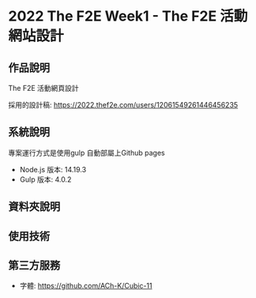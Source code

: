 # 2022 The F2E Week1 - The F2E 活動網站設計

## 作品說明

The F2E 活動網頁設計

採用的設計稿: https://2022.thef2e.com/users/12061549261446456235

## 系統說明

專案運行方式是使用gulp 自動部屬上Github pages

- Node.js 版本: 14.19.3
- Gulp 版本: 4.0.2

## 資料夾說明 

## 使用技術

## 第三方服務

- 字體: https://github.com/ACh-K/Cubic-11